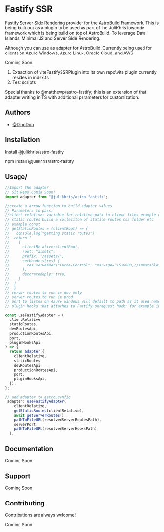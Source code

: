 
# Fastify SSR

Fastify Server Side Rendering provider for the AstroBuild Framework. This is being built out as a plugin to be used as part of the JuliKhris lowcode framework which is being build on top of AstroBuild. To leverage Data Islands, Minimal JS and Server Side Rendering. 

Although you can use as adapter for AstroBuild. Currently being used for clients on Azure Windows, Azure Linux, Oracle Cloud, and AWS

Coming Soon: 
1) Extraction of viteFastifySSRPlugin into its own repo\vite plugin currently resides in index.ts
2) Test scripts

Special thanks to @matthewp/astro-fastify; this is an extension of that adapter writing in TS with additional parameters for customization. 



## Authors

- [@DinoDon](https://github.com/tifsolus)





## Installation

Install @julikhris/astro-fastify

npm install @julikhris/astro-fastify
    
## Usage/

```typescript
//Import the adapter 
// Git Repo Comin Soon!
import adapter from "@julikhris/astro-fastify";

//create a arrow function to build adapter values
// Parameters to pass:
//client relative: variable for relative path to client files example dist\client
// static routes build a colleciton of statice routes css folder etc
// example const 
// getStaticRoutes = (clientRoot) => {
//   console.log("getting static routes")
//  return [
//    {
//      clientRelative:clientRoot,
//      root: "assets",
//      prefix: "/assets/",
//      setHeaders(res) {
//        res.setHeader("Cache-Control", "max-age=31536000,//immutable");
//      },
//      decorateReply: true,
//    }
//  ]
//  }
// server routes to run in dev only
// server routes to run in prod
// port to listen on Azure windows will default to path as it used named pipes
// plugin hooks that attaches to Fastify onrequest hook: for example inject auth hander

const useFastifyAdapter = (
  clientRelative,
  staticRoutes,
  devRoutesApi,
  productionRoutesApi,
  port,
  pluginHooksApi
) => {
  return adapter({
    clientRelative,
    staticRoutes,
    devRoutesApi,
    productionRoutesApi,
    port,
    pluginHooksApi,
  });
};

// add adapter to astro.config
 adapter: useFastifyAdapter(
    clientRelative,
    getStaticRoutes(clientRelative),
    await getServerRoutes(),
    pathToFileURL(resolvedServerRoutesPath),
    serverPort,
    pathToFileURL(resolvedServerHooksPath)
  ),
```




## Documentation

Coming Soon


## Support

Coming Soon


## Contributing

Contributions are always welcome!

Coming Soon

